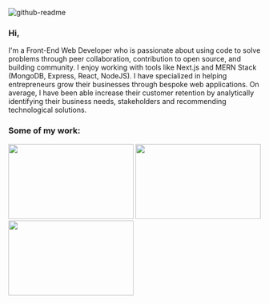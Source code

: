 ![github-readme](https://user-images.githubusercontent.com/15114201/116810798-ae445280-ab3d-11eb-9125-132d5c50f712.png)

### Hi,

I'm a Front-End Web Developer who is passionate about using code to solve problems through peer collaboration, contribution to open source, and building community. I enjoy working with tools like Next.js and MERN Stack (MongoDB, Express, React, NodeJS). I have specialized in helping entrepreneurs grow their businesses through bespoke web applications. On average, I have been able increase their customer retention by analytically identifying their business needs, stakeholders and recommending technological solutions.

### Some of my work:

<a href="#"><img src="https://user-images.githubusercontent.com/15114201/116819858-f5483d00-ab69-11eb-9a25-8959ca4542bd.png" alt="" 
                 width="250" height="150"/></a>
<a href="#"><img src="https://user-images.githubusercontent.com/15114201/116819996-b4045d00-ab6a-11eb-91f7-d9f3863da4a7.png" alt="" 
                 width="250" height="150"/></a>
<a href="#"><img src="https://user-images.githubusercontent.com/15114201/116820067-fd54ac80-ab6a-11eb-8e84-a9d32d9db844.png" alt="" 
                 width="250" height="150"/></a>
 
